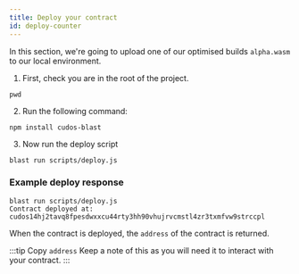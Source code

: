 ```yaml
---
title: Deploy your contract
id: deploy-counter
---
```



In this section, we're going to upload one of our optimised builds `alpha.wasm` to our local environment.

1. First, check you are in the root of the project.

```shell
pwd
```


2. Run the following command:

```shell
npm install cudos-blast
```


3. Now run the deploy script

```shell
blast run scripts/deploy.js
```


### Example deploy response

```shell
blast run scripts/deploy.js
Contract deployed at: cudos14hj2tavq8fpesdwxxcu44rty3hh90vhujrvcmstl4zr3txmfvw9strccpl
```

When the contract is deployed, the `address` of the contract is returned. 

:::tip Copy `address`
Keep a note of this as you will need it to interact with your contract. 
:::
